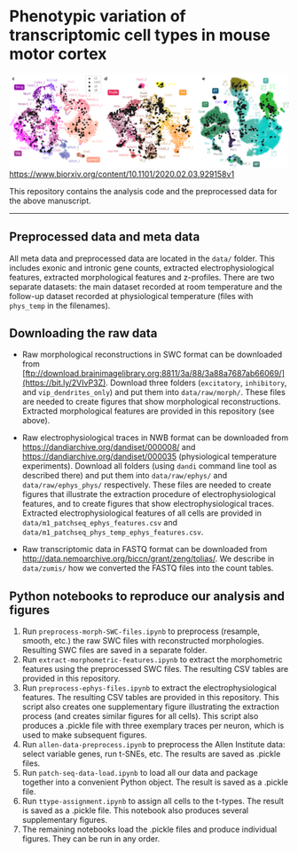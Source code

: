 # Phenotypic variation of transcriptomic cell types in mouse motor cortex
![patch-seq coverage](cover.png)
https://www.biorxiv.org/content/10.1101/2020.02.03.929158v1

This repository contains the analysis code and the preprocessed data for the above manuscript. 

------------

## Preprocessed data and meta data

All meta data and preprocessed data are located in the `data/` folder. This includes exonic and intronic gene counts, extracted electrophysiological features, extracted morphological features and z-profiles. There are two separate datasets: the main dataset recorded at room temperature and the follow-up dataset recorded at physiological temperature (files with `phys_temp` in the filenames).

## Downloading the raw data

* Raw morphological reconstructions in SWC format can be downloaded from [ftp://download.brainimagelibrary.org:8811/3a/88/3a88a7687ab66069/](https://bit.ly/2VIvP3Z). Download three folders (`excitatory`, `inhibitory`, and `vip_dendrites_only`) and put them into `data/raw/morph/`. These files are needed to create figures that show morphological reconstructions. Extracted morphological features are provided in this repository (see above).

* Raw electrophysiological traces in NWB format can be downloaded from https://dandiarchive.org/dandiset/000008/ and https://dandiarchive.org/dandiset/000035 (physiological temperature experiments). Download all folders (using `dandi` command line tool as described there) and put them into `data/raw/ephys/` and `data/raw/ephys_phys/` respectively. These files are needed to create figures that illustrate the extraction procedure of electrophysiological features, and to create figures that show electrophysiological traces. Extracted electrophysiological features of all cells are provided in `data/m1_patchseq_ephys_features.csv` and `data/m1_patchseq_phys_temp_ephys_features.csv`. 

* Raw transcriptomic data in FASTQ format can be downloaded from http://data.nemoarchive.org/biccn/grant/zeng/tolias/. We describe in `data/zumis/` how we converted the FASTQ files into the count tables.

## Python notebooks to reproduce our analysis and figures

1. Run `preprocess-morph-SWC-files.ipynb` to preprocess (resample, smooth, etc.) the raw SWC files with reconstructed morphologies. Resulting SWC files are saved in a separate folder.
1. Run `extract-morphometric-features.ipynb` to extract the morphometric features using the preprocessed SWC files. The resulting CSV tables are provided in this repository.
2. Run `preprocess-ephys-files.ipynb` to extract the electrophysiological features. The resulting CSV tables are provided in this repository. This script also creates one supplementary figure illustrating the extraction process (and creates similar figures for all cells). This script also produces a .pickle file with three exemplary traces per neuron, which is used to make subsequent figures.
3. Run `allen-data-preprocess.ipynb` to preprocess the Allen Institute data: select variable genes, run t-SNEs, etc. The results are saved as .pickle files.
4. Run `patch-seq-data-load.ipynb` to load all our data and package together into a convenient Python object. The result is saved as a .pickle file.
5. Run `ttype-assignment.ipynb` to assign all cells to the t-types. The result is saved as a .pickle file. This notebook also produces several supplementary figures.
6. The remaining notebooks load the .pickle files and produce individual figures. They can be run in any order.

